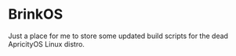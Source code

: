 # BrinkOS

Just a place for me to store some updated build scripts for the dead ApricityOS Linux distro.

